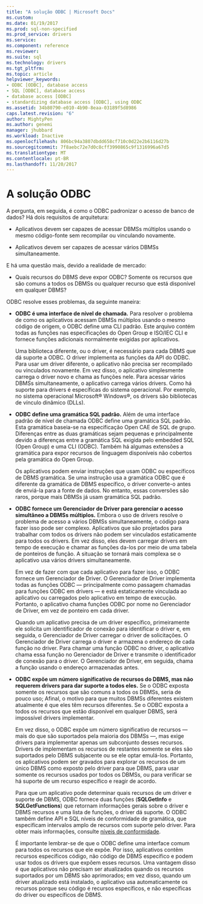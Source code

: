 ```yaml
---
title: "A solução ODBC | Microsoft Docs"
ms.custom: 
ms.date: 01/19/2017
ms.prod: sql-non-specified
ms.prod_service: drivers
ms.service: 
ms.component: reference
ms.reviewer: 
ms.suite: sql
ms.technology: drivers
ms.tgt_pltfrm: 
ms.topic: article
helpviewer_keywords:
- ODBC [ODBC], database access
- SQL [ODBC], database access
- database access [ODBC]
- standardizing database access [ODBC], using ODBC
ms.assetid: 34b80790-e010-4b90-8eaa-03189f5d8986
caps.latest.revision: "6"
author: MightyPen
ms.author: genemi
manager: jhubbard
ms.workload: Inactive
ms.openlocfilehash: 806bc94a3807dbdd658cf710c0d22e2b6116d27b
ms.sourcegitcommit: 7f8aebc72e7d0c8cff3990865c9f1316996a67d5
ms.translationtype: MT
ms.contentlocale: pt-BR
ms.lasthandoff: 11/20/2017
---
```

# <a name="the-odbc-solution"></a>A solução ODBC
A pergunta, em seguida, é como o ODBC padronizar o acesso de banco de dados? Há dois requisitos de arquitetura:  
  
-   Aplicativos devem ser capazes de acessar DBMSs múltiplos usando o mesmo código-fonte sem recompilar ou vinculando novamente.  
  
-   Aplicativos devem ser capazes de acessar vários DBMSs simultaneamente.  
  
 E há uma questão mais, devido a realidade de mercado:  
  
-   Quais recursos do DBMS deve expor ODBC? Somente os recursos que são comuns a todos os DBMSs ou qualquer recurso que está disponível em qualquer DBMS?  
  
 ODBC resolve esses problemas, da seguinte maneira:  
  
-   **ODBC é uma interface de nível de chamada.** Para resolver o problema de como os aplicativos acessam DBMSs múltiplos usando o mesmo código de origem, o ODBC define uma CLI padrão. Este arquivo contém todas as funções nas especificações do Open Group e ISO/IEC CLI e fornece funções adicionais normalmente exigidas por aplicativos.  
  
     Uma biblioteca diferente, ou o driver, é necessário para cada DBMS que dá suporte a ODBC. O driver implementa as funções da API do ODBC. Para usar um driver diferente, o aplicativo não precisa ser recompilado ou vinculados novamente. Em vez disso, o aplicativo simplesmente carrega o driver novo e chama as funções nele. Para acessar vários DBMSs simultaneamente, o aplicativo carrega vários drivers. Como há suporte para drivers é específicas do sistema operacional. Por exemplo, no sistema operacional Microsoft® Windows®, os drivers são bibliotecas de vínculo dinâmico (DLLs).  
  
-   **ODBC define uma gramática SQL padrão.** Além de uma interface padrão de nível de chamada ODBC define uma gramática SQL padrão. Esta gramática baseia-se na especificação Open CAE de SQL de grupo. Diferenças entre as duas gramáticas sejam pequenas e principalmente devido a diferenças entre a gramática SQL exigida pelo embedded SQL (Open Group) e uma CLI (ODBC). Também há algumas extensões a gramática para expor recursos de linguagem disponíveis não cobertos pela gramática do Open Group.  
  
     Os aplicativos podem enviar instruções que usam ODBC ou específicos de DBMS gramática. Se uma instrução usa a gramática ODBC que é diferente da gramática de DBMS específico, o driver converte-o antes de enviá-la para a fonte de dados. No entanto, essas conversões são raros, porque mais DBMSs já usam gramática SQL padrão.  
  
-   **ODBC fornece um Gerenciador de Driver para gerenciar o acesso simultâneo a DBMSs múltiplos.** Embora o uso de drivers resolve o problema de acesso a vários DBMSs simultaneamente, o código para fazer isso pode ser complexo. Aplicativos que são projetados para trabalhar com todos os drivers não podem ser vinculados estaticamente para todos os drivers. Em vez disso, eles devem carregar drivers em tempo de execução e chamar as funções da-los por meio de uma tabela de ponteiros de função. A situação se tornará mais complexa se o aplicativo usa vários drivers simultaneamente.  
  
     Em vez de fazer com que cada aplicativo para fazer isso, o ODBC fornece um Gerenciador de Driver. O Gerenciador de Driver implementa todas as funções ODBC — principalmente como passagem chamadas para funções ODBC em drivers — e está estaticamente vinculada ao aplicativo ou carregados pelo aplicativo em tempo de execução. Portanto, o aplicativo chama funções ODBC por nome no Gerenciador de Driver, em vez de ponteiro em cada driver.  
  
     Quando um aplicativo precisa de um driver específico, primeiramente ele solicita um identificador de conexão para identificar o driver e, em seguida, o Gerenciador de Driver carregar o driver de solicitações. O Gerenciador de Driver carrega o driver e armazena o endereço de cada função no driver. Para chamar uma função ODBC no driver, o aplicativo chama essa função no Gerenciador de Driver e transmite o identificador de conexão para o driver. O Gerenciador de Driver, em seguida, chama a função usando o endereço armazenadas antes.  
  
-   **ODBC expõe um número significativo de recursos do DBMS, mas não requerem drivers para dar suporte a todos eles.** Se o ODBC exposta somente os recursos que são comuns a todos os DBMSs, seria de pouco uso; Afinal, o motivo para que muitos DBMSs diferentes existem atualmente é que eles têm recursos diferentes. Se o ODBC exposta a todos os recursos que estão disponível em qualquer DBMS, será impossível drivers implementar.  
  
     Em vez disso, o ODBC expõe um número significativo de recursos — mais do que são suportados pela maioria dos DBMSs —, mas exige drivers para implementar apenas um subconjunto desses recursos. Drivers de implementam os recursos de restantes somente se eles são suportados pelo DBMS subjacente ou se ele optar emulá-los. Portanto, os aplicativos podem ser gravados para explorar os recursos de um único DBMS como exposto pelo driver para que DBMS, para usar somente os recursos usados por todos os DBMSs, ou para verificar se há suporte de um recurso específico e reagir de acordo.  
  
     Para que um aplicativo pode determinar quais recursos de um driver e suporte de DBMS, ODBC fornece duas funções (**SQLGetInfo** e **SQLGetFunctions**) que retornam informações gerais sobre o driver e DBMS recursos e uma lista de funções, o driver dá suporte. O ODBC também define API e SQL níveis de conformidade de gramática, que especificam intervalos amplo de recursos com suporte pelo driver. Para obter mais informações, consulte [níveis de conformidade](../../odbc/reference/develop-app/conformance-levels.md).  
  
     É importante lembrar-se de que o ODBC define uma interface comum para todos os recursos que ele expõe. Por isso, aplicativos contêm recursos específicos código, não código de DBMS específico e podem usar todos os drivers que expõem esses recursos. Uma vantagem disso é que aplicativos não precisam ser atualizados quando os recursos suportados por um DBMS são aprimorados; em vez disso, quando um driver atualizado está instalado, o aplicativo usa automaticamente os recursos porque seu código é recursos específicos, e não específicas do driver ou específicos de DBMS.
